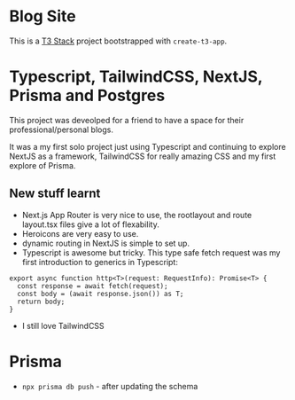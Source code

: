 # Blog Site

This is a [T3 Stack](https://create.t3.gg/) project bootstrapped with `create-t3-app`.

# Typescript, TailwindCSS, NextJS, Prisma and Postgres

This project was deveolped for a friend to have a space for their professional/personal blogs.

It was a my first solo project just using Typescript and continuing to explore NextJS as a framework, TailwindCSS for really amazing CSS and my first explore of Prisma.

## New stuff learnt
* Next.js App Router is very nice to use, the rootlayout and route layout.tsx files give a lot of flexability. 
* Heroicons are very easy to use.
* dynamic routing in NextJS is simple to set up.
* Typescript is awesome but tricky. This type safe fetch request was my first introduction to generics in Typescript:
```tsx
export async function http<T>(request: RequestInfo): Promise<T> {
  const response = await fetch(request);
  const body = (await response.json()) as T;
  return body;
}
```
* I still love TailwindCSS

# Prisma

* `npx prisma db push` - after updating the schema
